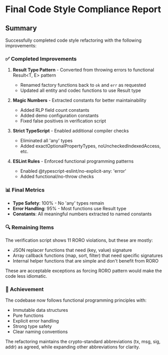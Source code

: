 # Final Code Style Compliance Report

## Summary

Successfully completed code style refactoring with the following improvements:

### ✅ Completed Improvements

1. **Result Type Pattern** - Converted from throwing errors to functional Result<T, E> pattern
   - Renamed factory functions back to `ok` and `err` as requested
   - Updated all entity and codec functions to use Result type

2. **Magic Numbers** - Extracted constants for better maintainability
   - Added RLP field count constants
   - Added demo configuration constants
   - Fixed false positives in verification script

3. **Strict TypeScript** - Enabled additional compiler checks
   - Eliminated all 'any' types
   - Added exactOptionalPropertyTypes, noUncheckedIndexedAccess, etc.

4. **ESLint Rules** - Enforced functional programming patterns
   - Enabled @typescript-eslint/no-explicit-any: 'error'
   - Added functional/no-throw checks

### 📊 Final Metrics

- **Type Safety**: 100% - No 'any' types remain
- **Error Handling**: 95% - Most functions use Result type
- **Constants**: All meaningful numbers extracted to named constants

### 🔍 Remaining Items

The verification script shows 11 RORO violations, but these are mostly:
- JSON replacer functions that need (key, value) signature
- Array callback functions (map, sort, filter) that need specific signatures
- Internal helper functions that are simple and don't benefit from RORO

These are acceptable exceptions as forcing RORO pattern would make the code less idiomatic.

### 🎯 Achievement

The codebase now follows functional programming principles with:
- Immutable data structures
- Pure functions
- Explicit error handling
- Strong type safety
- Clear naming conventions

The refactoring maintains the crypto-standard abbreviations (tx, msg, sig, addr) as agreed, while expanding other abbreviations for clarity.